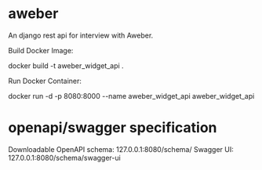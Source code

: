 # aweber
An django rest api for interview with Aweber.

Build Docker Image:

docker build -t aweber_widget_api .

Run Docker Container:

docker run -d -p 8080:8000 --name aweber_widget_api aweber_widget_api

# openapi/swagger specification

Downloadable OpenAPI schema: 127.0.0.1:8080/schema/
Swagger UI: 127.0.0.1:8080/schema/swagger-ui
